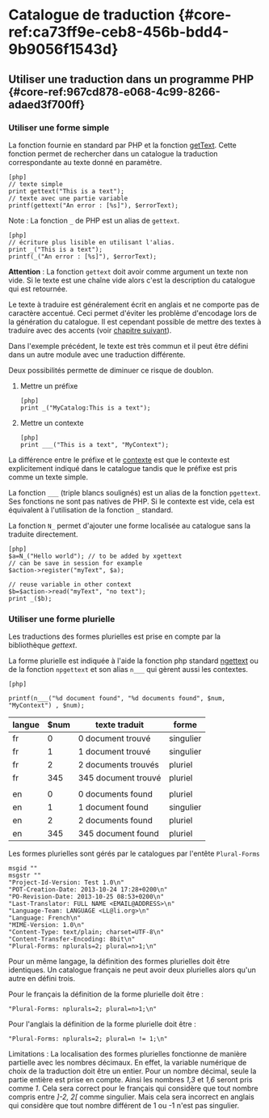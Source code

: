 # Catalogue de traduction {#core-ref:ca73ff9e-ceb8-456b-bdd4-9b9056f1543d}

## Utiliser une traduction dans un programme PHP {#core-ref:967cd878-e068-4c99-8266-adaed3f700ff}

### Utiliser une forme simple

La fonction fournie en standard par PHP et la fonction [getText][phpGettext].
Cette fonction permet de rechercher dans un catalogue la traduction
correspondante au texte donné en paramètre.

    [php]
    // texte simple
    print gettext("This is a text");
    // texte avec une partie variable
    printf(gettext("An error : [%s]"), $errorText);

Note : La fonction `_` de PHP est un alias de `gettext`.

    [php]
    // écriture plus lisible en utilisant l'alias.
    print _("This is a text");
    printf(_("An error : [%s]"), $errorText);


**Attention** : La fonction `gettext` doit avoir comme argument un texte non vide.
Si le texte est une chaîne vide alors c'est la description du catalogue qui est
retournée.

Le texte à traduire est généralement écrit en anglais et ne comporte pas de
caractère accentué. Ceci permet d'éviter les problème d'encodage lors de la
génération du catalogue. Il est cependant possible de mettre des textes à
traduire avec des accents (voir [chapitre suivant][gencatalog]).

Dans l'exemple précédent, le texte est très commun et il peut être défini dans
un autre module avec une traduction différente. 

Deux possibilités permette de diminuer ce risque de doublon.

1.  Mettre un préfixe
    
        [php]
        print _("MyCatalog:This is a text");

2.  Mettre un contexte
    
        [php]
        print ___("This is a text", "MyContext");

La différence entre le préfixe et le [contexte][pgettext] est que le contexte est
explicitement indiqué dans le catalogue tandis que le préfixe est pris comme un
texte simple.

La fonction `___` (triple blancs soulignés) est un alias de la fonction
`pgettext`. Ses fonctions ne sont pas natives de PHP. Si le contexte est vide,
cela est équivalent à l'utilisation de la fonction `_` standard.


La fonction `N_` permet d'ajouter une forme localisée au catalogue sans la
traduite directement.

    [php]
    $a=N_("Hello world"); // to be added by xgettext
    // can be save in session for example
    $action->register("myText", $a);
    
    // reuse variable in other context
    $b=$action->read("myText", "no text");
    print _($b);
    

### Utiliser une forme plurielle

Les traductions des formes plurielles est prise en compte par la bibliothèque
_gettext_.

La forme plurielle est indiquée à l'aide la fonction php standard
[ngettext][ngettext] ou de la fonction `npgettext` et son alias `n___` qui
gèrent aussi les contextes.

    [php]
    
    printf(n___("%d document found", "%d documents found", $num, "MyContext") , $num);


| langue | $num |    texte traduit    |   forme   |
| ------ | ---- | ------------------- | --------- |
| fr     |    0 | 0 document trouvé   | singulier |
| fr     |    1 | 1 document trouvé   | singulier |
| fr     |    2 | 2 documents trouvés | pluriel   |
| fr     |  345 | 345 document trouvé | pluriel   |
|        |      |                     |           |
| en     |    0 | 0 documents found   | pluriel   |
| en     |    1 | 1 document found    | singulier |
| en     |    2 | 2 documents found   | pluriel   |
| en     |  345 | 345 document found  | pluriel   |

Les formes plurielles sont gérés par le catalogues par l'entête `Plural-Forms`

    msgid ""
    msgstr ""
    "Project-Id-Version: Test 1.0\n"
    "POT-Creation-Date: 2013-10-24 17:28+0200\n"
    "PO-Revision-Date: 2013-10-25 08:53+0200\n"
    "Last-Translator: FULL NAME <EMAIL@ADDRESS>\n"
    "Language-Team: LANGUAGE <LL@li.org>\n"
    "Language: French\n"
    "MIME-Version: 1.0\n"
    "Content-Type: text/plain; charset=UTF-8\n"
    "Content-Transfer-Encoding: 8bit\n"
    "Plural-Forms: nplurals=2; plural=n>1;\n"
    
    

Pour un même langage, la définition des formes plurielles doit être identiques.
Un catalogue français ne peut avoir deux plurielles alors qu'un autre en défini
trois.

Pour le français la définition de la forme plurielle doit être :

    "Plural-Forms: nplurals=2; plural=n>1;\n"

Pour l'anglais la définition de la forme plurielle doit être :

    "Plural-Forms: nplurals=2; plural=n != 1;\n"

Limitations : La localisation des formes plurielles fonctionne de manière
partielle avec les nombres décimaux. En effet, la variable numérique de choix de
la traduction doit être un entier. Pour un nombre décimal, seule la partie
entière est prise en compte. Ainsi les nombres _1,3_ et _1,6_ seront pris comme
_1_. Cela sera correct pour le français qui considère que tout nombre compris
entre _]-2, 2[_ comme singulier. Mais cela sera incorrect en anglais qui
considère que tout nombre différent de 1 ou -1 n'est pas singulier.




<!-- link -->
[wikiGettext]:       http://fr.wikipedia.org/wiki/GNU_gettext "Gettext sur Wikipédia"
[phpGettext]:        http://www.php.net/manual/fr/function.gettext.php "gettext sur php.net"
[actions]:           #core-ref:e67d8aeb-939c-46e3-9be8-6fc3ba75ebc2 "Action Dynacase"
[wsh]:               #core-ref:4df1314f-9fdd-4a7f-af37-a18cc39f3505 "Script Dynacase"
[gencatalog]:        #core-ref:2c163f00-8e94-4736-86f2-bb51352c52aa
[pgettext]:          http://www.gnu.org/software/gettext/manual/html_node/Contexts.html "Contexte dans gettext"
[ngettext]:          http://www.php.net/manual/fr/function.ngettext.php "ngettext sur php.net"
[layout]:           #core-ref:5f4a2f4b-9ceb-42db-8ac1-2a7baa621ce2
[xgettext]:         http://www.gnu.org/software/gettext/manual/html_node/xgettext-Invocation.htm "xgettext reference"
[famdecl]:          #core-ref:cfc7f53b-7982-431e-a04b-7b54eddf4a75
[gettextutil]:      http://www.gnu.org/software/gettext/manual/html_node/index.html#Top